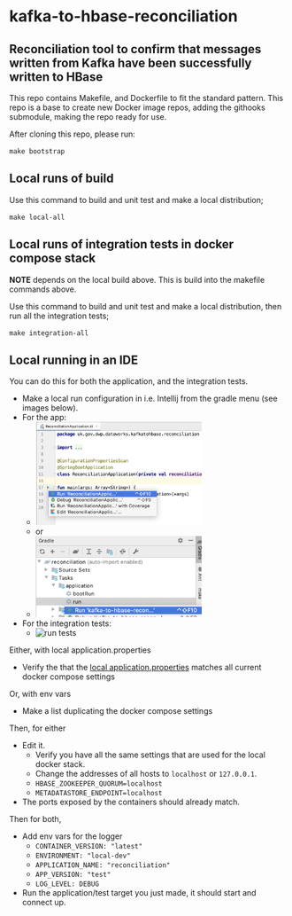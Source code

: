 # kafka-to-hbase-reconciliation

## Reconciliation tool to confirm that messages written from Kafka have been successfully written to HBase

This repo contains Makefile, and Dockerfile to fit the standard pattern.
This repo is a base to create new Docker image repos, adding the githooks submodule, making the repo ready for use.

After cloning this repo, please run:  
```
make bootstrap
```

## Local runs of build

Use this command to build and unit test and make a local distribution;
```
make local-all
```

## Local runs of integration tests in docker compose stack

**NOTE** depends on the local build above. This is build into the makefile commands above.

Use this command to build and unit test and make a local distribution, then run all the integration tests;
```
make integration-all
```

## Local running in an IDE

You can do this for both the application, and the integration tests.

* Make a local run configuration in i.e. Intellij from the gradle menu (see images below).
* For the app: 
  * <img src="docs/run-app-by-main.png" alt="run app" width="300"/>
  * or
  * <img src="docs/run-ide-application.png" alt="run app" width="300"/>
* For the integration tests: 
  * <img src="docs/run-ide-integration-tests" alt="run tests" width="300"/>

Either, with local application.properties

* Verify the that the [local application.properties](application.properties) matches all current docker compose settings

Or, with env vars

* Make a list duplicating the docker compose settings

Then, for either
* Edit it. 
  * Verify you have all the same settings that are used for the local docker stack.
  * Change the addresses of all hosts to `localhost` or `127.0.0.1`.
  * `HBASE_ZOOKEEPER_QUORUM=localhost`
  * `METADATASTORE_ENDPOINT=localhost`
* The ports exposed by the containers should already match.

Then for both,
* Add env vars for the logger
  * `CONTAINER_VERSION: "latest"`
  * `ENVIRONMENT: "local-dev"`
  * `APPLICATION_NAME: "reconciliation"`
  * `APP_VERSION: "test"`
  * `LOG_LEVEL: DEBUG`
* Run the application/test target you just made, it should start and connect up.

